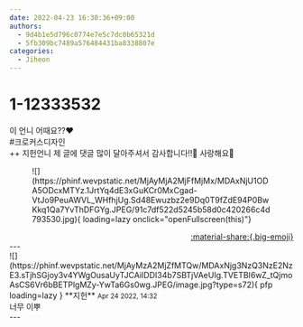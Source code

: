 ```yaml
---
date: 2022-04-23 16:30:36+09:00
authors:
  - 9d4b1e5d796c0774e7e5c7dc0b65321d
  - 5fb309bc7489a576484431ba8338807e
categories:
  - Jiheon
---
```


# 1-12333532

<div class="post-container" markdown="1">
<div class="content-container md-sidebar__scrollwrap" markdown="1">

이 언니 어때요??❤<br>\#크로커스디자인<br>++ 지헌언니 제 글에 댓글 많이 달아주셔서 감사합니다!!🐼 사랑해요🍭
<figure markdown="1">
![](https://phinf.wevpstatic.net/MjAyMjA2MjFfMjMx/MDAxNjU1ODA5ODcxMTYz.1JrtYq4dE3xGuKCr0MxCgad-VtJo9PeuAWVL_WHfhjUg.Sd48Ewuzbz2e9Dq0T9fZdE94P0BwKkq1Qa7YvThDFGYg.JPEG/91c7df522d5245b58d0c420266c4d793530.jpg){ loading=lazy onclick="openFullscreen(this)"}
</figure>


</div>
</div>

<div style="text-align: right;" markdown="1">
<a href="https://weverse.io/fromis9/fanpost/1-12333532" style="text-align: right;">:material-share:{.big-emoji}</a>
</div>
---

<div class="comments-container md-sidebar__scrollwrap" markdown="1">
<div class="comment" markdown="1">
<div class='id-container' markdown="1">
![](https://phinf.wevpstatic.net/MjAyMzA2MjZfMTQw/MDAxNjg3NzQ3NzE2NzE3.sTjhSGjoy3v4YWgOusaUyTJCAiIDDI34b7SBTjVAeUIg.TVETBI6wZ_tQjmoAsCS6Vr6bBETPlgMZy-YwTa6Gs0wg.JPEG/image.jpg?type=s72){ pfp loading=lazy }
**<span class="artist">지헌</span>** <small>Apr 24 2022, 14:32</small><br>
</div>
<div class='comment-body' markdown="1">
너무 이뿌
</div>
</div>
</div>
---
